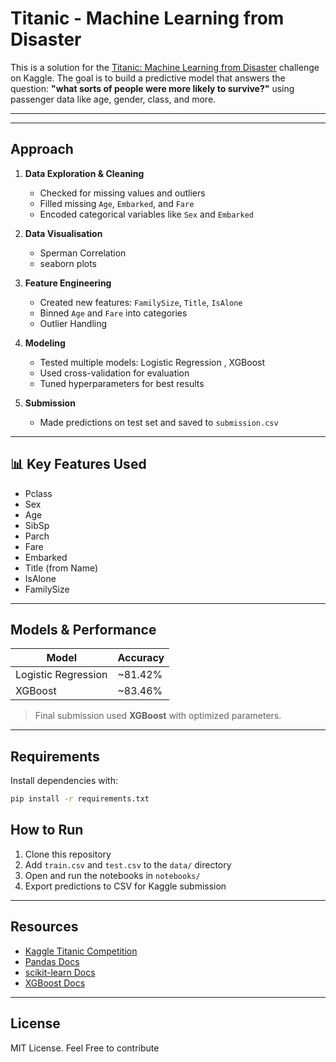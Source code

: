 # Titanic - Machine Learning from Disaster

This is a solution for the [Titanic: Machine Learning from Disaster](https://www.kaggle.com/competitions/titanic) challenge on Kaggle. The goal is to build a predictive model that answers the question: **"what sorts of people were more likely to survive?"** using passenger data like age, gender, class, and more.

---


---

## Approach

1. **Data Exploration & Cleaning**
   - Checked for missing values and outliers
   - Filled missing `Age`, `Embarked`, and `Fare`
   - Encoded categorical variables like `Sex` and `Embarked`

2. **Data Visualisation**
   - Sperman Correlation
   - seaborn plots
   

2. **Feature Engineering**
   - Created new features: `FamilySize`, `Title`, `IsAlone`
   - Binned `Age` and `Fare` into categories
   - Outlier Handling

3. **Modeling**
   - Tested multiple models: Logistic Regression , XGBoost
   - Used cross-validation for evaluation
   - Tuned hyperparameters for best results

4. **Submission**
   - Made predictions on test set and saved to `submission.csv`

---

## 📊 Key Features Used

- Pclass
- Sex
- Age
- SibSp
- Parch
- Fare
- Embarked
- Title (from Name)
- IsAlone
- FamilySize

---

## Models & Performance

| Model              |  Accuracy   |
|--------------------|---------------|
| Logistic Regression| ~81.42%       |
| XGBoost            | ~83.46%       |

> Final submission used **XGBoost** with optimized parameters.

---

## Requirements

Install dependencies with:

```bash
pip install -r requirements.txt
```
## How to Run

1. Clone this repository  
2. Add `train.csv` and `test.csv` to the `data/` directory  
3. Open and run the notebooks in `notebooks/`  
4. Export predictions to CSV for Kaggle submission  

---

## Resources

- [Kaggle Titanic Competition](https://www.kaggle.com/competitions/titanic)  
- [Pandas Docs](https://pandas.pydata.org/)  
- [scikit-learn Docs](https://scikit-learn.org/)  
- [XGBoost Docs](https://xgboost.readthedocs.io/)  

---

## License

MIT License. Feel Free to contribute


